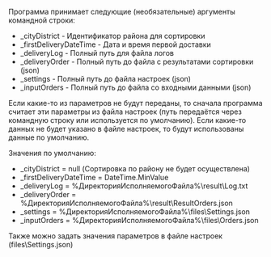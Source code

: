 Программа принимает следующие (необязательные) аргументы командной строки:
- _cityDistrict - Идентификатор района для сортировки
- _firstDeliveryDateTime - Дата и время первой доставки
- _deliveryLog - Полный путь для файла логов
- _deliveryOrder - Полный путь до файла с результатами сортировки (json)
- _settings - Полный путь до файла настроек (json)
- _inputOrders - Полный путь до файла со входными данными (json)

Если какие-то из параметров не будут переданы, то сначала программа считает эти параметры из файла настроек 
(путь передаётся через командную строку или используется по умолчанию).
Если какие-то данных не будет указано в файле настроек, то будут использованы данные по умолчанию.

Значения по умолчанию:
- _cityDistrict = null (Сортировка по району не будет осуществлена)
- _firstDeliveryDateTime = DateTime.MinValue
- _deliveryLog = %ДиректорияИсполняемогоФайла%\result\Log.txt
- _deliveryOrder = %ДиректорияИсполняемогоФайла%\result\ResultOrders.json
- _settings = %ДиректорияИсполняемогоФайла%\files\Settings.json
- _inputOrders = %ДиректорияИсполняемогоФайла%\files\Orders.json


Также можно задать значения параметров в файле настроек (files\Settings.json)

